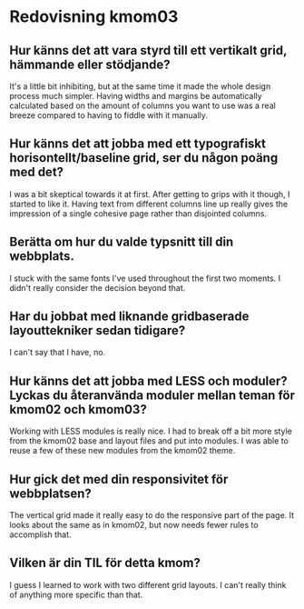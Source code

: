 ---
---
Redovisning kmom03
=========================
Hur känns det att vara styrd till ett vertikalt grid, hämmande eller stödjande?
-----------------------------------------------------------------------
It's a little bit inhibiting, but at the same time it made the whole design process much simpler. Having widths and margins be automatically calculated based on the amount of columns you want to use was a real breeze compared to having to fiddle with it manually.

Hur känns det att jobba med ett typografiskt horisontellt/baseline grid, ser du någon poäng med det?
-----------------------------------------------------------------------
I was a bit skeptical towards it at first. After getting to grips with it though, I started to like it. Having text from different columns line up really gives the impression of a single cohesive page rather than disjointed columns.

Berätta om hur du valde typsnitt till din webbplats.
-----------------------------------------------------------------------
I stuck with the same fonts I've used throughout the first two moments. I didn't really consider the decision beyond that.

Har du jobbat med liknande gridbaserade layouttekniker sedan tidigare?
-----------------------------------------------------------------------
I can't say that I have, no.

Hur känns det att jobba med LESS och moduler? Lyckas du återanvända moduler mellan teman för kmom02 och kmom03?
-----------------------------------------------------------------------
Working with LESS modules is really nice. I had to break off a bit more style from the kmom02 base and layout files and put into modules. I was able to reuse a few of these new modules from the kmom02 theme.

Hur gick det med din responsivitet för webbplatsen?
-----------------------------------------------------------------------
The vertical grid made it really easy to do the responsive part of the page. It looks about the same as in kmom02, but now needs fewer rules to accomplish that.

Vilken är din TIL för detta kmom?
-----------------------------------------------------------------------
I guess I learned to work with two different grid layouts. I can't really think of anything more specific than that.
